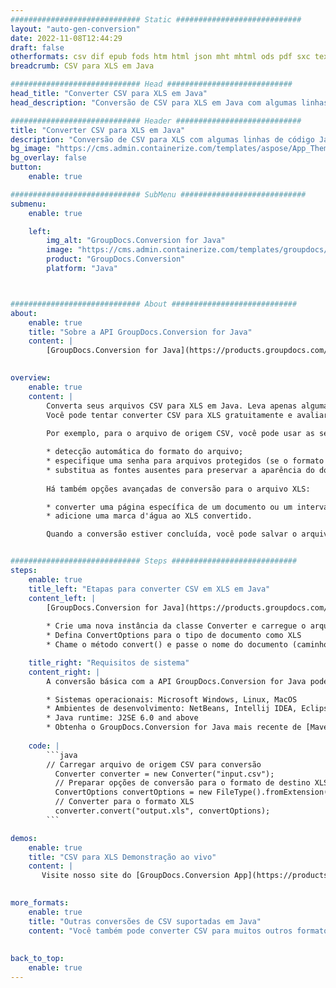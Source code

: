```yaml
---
############################# Static ############################
layout: "auto-gen-conversion"
date: 2022-11-08T12:44:29
draft: false
otherformats: csv dif epub fods htm html json mht mhtml ods pdf sxc tex tsv xlam xls xlsb xlsm xlsx xlt xltm xltx xml xps
breadcrumb: CSV para XLS em Java

############################# Head ############################
head_title: "Converter CSV para XLS em Java"
head_description: "Conversão de CSV para XLS em Java com algumas linhas de código. Converta mais de 160 formatos de arquivo usando a API de conversão de documentos do GroupDocs para Java"

############################# Header ############################
title: "Converter CSV para XLS em Java"
description: "Conversão de CSV para XLS com algumas linhas de código Java"
bg_image: "https://cms.admin.containerize.com/templates/aspose/App_Themes/V3/images/bg/header1.png"
bg_overlay: false
button:
    enable: true

############################# SubMenu ############################
submenu:
    enable: true

    left:
        img_alt: "GroupDocs.Conversion for Java"
        image: "https://cms.admin.containerize.com/templates/groupdocs/images/product-logos/90x90-noborder/groupdocs-conversion-java.png"
        product: "GroupDocs.Conversion"
        platform: "Java"



############################# About ############################
about:
    enable: true
    title: "Sobre a API GroupDocs.Conversion for Java"
    content: |
        [GroupDocs.Conversion for Java](https://products.groupdocs.com/conversion/java/) é uma API avançada de conversão de formato de arquivo para conversão entre formatos populares de imagem e documento, como Microsoft Office, OpenDocument, PDF, HTML, e-mail, CAD. e muito mais com apenas algumas linhas de código. A API nativa detecta automaticamente os formatos dos documentos originais e oferece muitas opções para personalizar os documentos convertidos. Juntamente com a função de extrair informações de um documento, ele também suporta o armazenamento em cache dos resultados da conversão para o disco local por padrão. No entanto, qualquer tipo de armazenamento em cache pode ser suportado pela implementação das interfaces apropriadas - Amazon S3, Dropbox, Google Drive, Windows Azure, Reddis ou quaisquer outras.
    

overview:
    enable: true
    content: |
        Converta seus arquivos CSV para XLS em Java. Leva apenas algumas linhas de código Java em qualquer plataforma de sua escolha, como Windows, Linux, macOS.
        Você pode tentar converter CSV para XLS gratuitamente e avaliar a qualidade dos resultados da conversão. Junto com scripts de conversão de arquivo simples, você pode tentar opções mais sofisticadas para carregar o arquivo de origem CSV e armazenar a saída XLS. 
        
        Por exemplo, para o arquivo de origem CSV, você pode usar as seguintes opções de carregamento:

        * detecção automática do formato do arquivo;
        * especifique uma senha para arquivos protegidos (se o formato de arquivo for compatível);
        * substitua as fontes ausentes para preservar a aparência do documento.
        
        Há também opções avançadas de conversão para o arquivo XLS:

        * converter uma página específica de um documento ou um intervalo de páginas;
        * adicione uma marca d'água ao XLS convertido.

        Quando a conversão estiver concluída, você pode salvar o arquivo XLS no caminho do arquivo local ou em qualquer armazenamento de terceiros, como FTP, Amazon S3, Google Drive, Dropbox etc. Observe - para converter CSV para XLS, você não precisa instalar nenhum software adicional, como MS Office, Open Office, Adobe Acrobat Reader etc.


############################# Steps ############################
steps:
    enable: true
    title_left: "Etapas para converter CSV em XLS em Java"
    content_left: |
        [GroupDocs.Conversion for Java](https://products.groupdocs.com/conversion/java/) permite que os desenvolvedores convertam facilmente o arquivo CSV para XLS com algumas linhas de código.
        
        * Crie uma nova instância da classe Converter e carregue o arquivo CSV com o caminho completo
        * Defina ConvertOptions para o tipo de documento como XLS
        * Chame o método convert() e passe o nome do documento (caminho completo) e formato (XLS) como parâmetro

    title_right: "Requisitos de sistema"
    content_right: |
        A conversão básica com a API GroupDocs.Conversion for Java pode ser feita com apenas algumas linhas de código. Nossas APIs são suportadas em todas as principais plataformas e sistemas operacionais. Antes de executar o código abaixo, certifique-se de ter os seguintes pré-requisitos instalados em seu sistema.

        * Sistemas operacionais: Microsoft Windows, Linux, MacOS
        * Ambientes de desenvolvimento: NetBeans, Intellij IDEA, Eclipse, etc.
        * Java runtime: J2SE 6.0 and above
        * Obtenha o GroupDocs.Conversion for Java mais recente de [Maven](https://repository.groupdocs.com/webapp/#/artifacts/browse/tree/General/repo/com/groupdocs/groupdocs-conversion)
         
    code: |
        ```java    
        // Carregar arquivo de origem CSV para conversão
          Converter converter = new Converter("input.csv");
          // Preparar opções de conversão para o formato de destino XLS
          ConvertOptions convertOptions = new FileType().fromExtension("xls").getConvertOptions();
          // Converter para o formato XLS
          converter.convert("output.xls", convertOptions);
        ```

demos:
    enable: true
    title: "CSV para XLS Demonstração ao vivo"
    content: |
       Visite nosso site do [GroupDocs.Conversion App](https://products.groupdocs.app/conversion/family) e experimente a conversão de CSV para XLS agora. A demonstração gratuita tem os seguintes benefícios
          

more_formats:
    enable: true
    title: "Outras conversões de CSV suportadas em Java"
    content: "Você também pode converter CSV para muitos outros formatos de arquivo. Por favor, veja a lista abaixo."
       
       
back_to_top:
    enable: true
---
```

